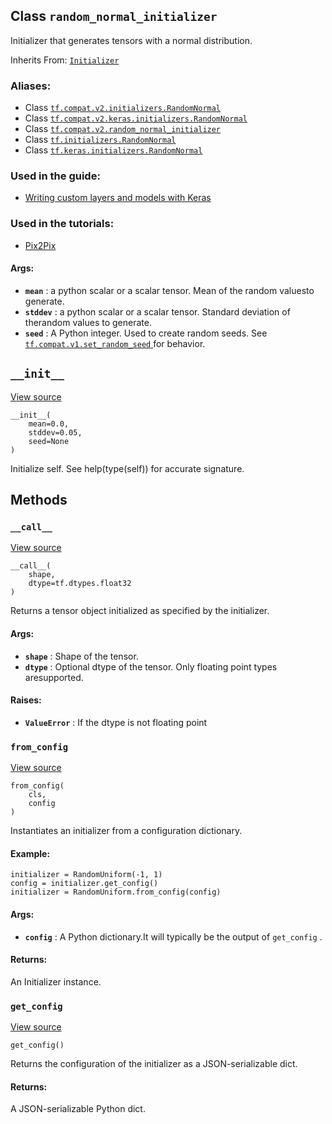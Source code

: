 

## Class  `random_normal_initializer` 

Initializer that generates tensors with a normal distribution.

Inherits From: [ `Initializer` ](https://tensorflow.google.cn/api_docs/python/tf/keras/initializers/Initializer)


### Aliases:
- Class [ `tf.compat.v2.initializers.RandomNormal` ](/api_docs/python/tf/random_normal_initializer)
- Class [ `tf.compat.v2.keras.initializers.RandomNormal` ](/api_docs/python/tf/random_normal_initializer)
- Class [ `tf.compat.v2.random_normal_initializer` ](/api_docs/python/tf/random_normal_initializer)
- Class [ `tf.initializers.RandomNormal` ](/api_docs/python/tf/random_normal_initializer)
- Class [ `tf.keras.initializers.RandomNormal` ](/api_docs/python/tf/random_normal_initializer)


### Used in the guide:
- [Writing custom layers and models with Keras](https://tensorflow.google.cn/guide/keras/custom_layers_and_models)


### Used in the tutorials:
- [Pix2Pix](https://tensorflow.google.cn/tutorials/generative/pix2pix)


#### Args:
- **`mean`** : a python scalar or a scalar tensor. Mean of the random valuesto generate.
- **`stddev`** : a python scalar or a scalar tensor. Standard deviation of therandom values to generate.
- **`seed`** : A Python integer. Used to create random seeds. See[ `tf.compat.v1.set_random_seed` ](https://tensorflow.google.cn/api_docs/python/tf/compat/v1/set_random_seed)for behavior.


##  `__init__` 

[View source](https://github.com/tensorflow/tensorflow/blob/r2.0/tensorflow/python/ops/init_ops_v2.py#L277-L281)


```
__init__(
    mean=0.0,
    stddev=0.05,
    seed=None
)

```


Initialize self.  See help(type(self)) for accurate signature.


## Methods


###  `__call__` 

[View source](https://github.com/tensorflow/tensorflow/blob/r2.0/tensorflow/python/ops/init_ops_v2.py#L283-L296)


```
__call__(
    shape,
    dtype=tf.dtypes.float32
)

```


Returns a tensor object initialized as specified by the initializer.


#### Args:
- **`shape`** : Shape of the tensor.
- **`dtype`** : Optional dtype of the tensor. Only floating point types aresupported.


#### Raises:
- **`ValueError`** : If the dtype is not floating point


###  `from_config` 

[View source](https://github.com/tensorflow/tensorflow/blob/r2.0/tensorflow/python/ops/init_ops_v2.py#L69-L89)


```
from_config(
    cls,
    config
)

```


Instantiates an initializer from a configuration dictionary.


#### Example:


```
initializer = RandomUniform(-1, 1)
config = initializer.get_config()
initializer = RandomUniform.from_config(config)

```



#### Args:
- **`config`** : A Python dictionary.It will typically be the output of  `get_config` .


#### Returns:

An Initializer instance.


###  `get_config` 

[View source](https://github.com/tensorflow/tensorflow/blob/r2.0/tensorflow/python/ops/init_ops_v2.py#L298-L303)


```
get_config()

```


Returns the configuration of the initializer as a JSON-serializable dict.


#### Returns:

A JSON-serializable Python dict.
